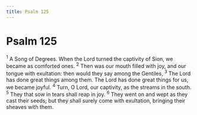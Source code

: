 ```yaml
---
title: Psalm 125
---
```

# Psalm 125

<sup>1</sup> A Song of Degrees. When the Lord turned the captivity of Sion, we became as comforted ones. <sup>2</sup> Then was our mouth filled with joy, and our tongue with exultation: then would they say among the Gentiles, <sup>3</sup> The Lord has done great things among them. The Lord has done great things for us, we became joyful. <sup>4</sup> Turn, O Lord, our captivity, as the streams in the south. <sup>5</sup> They that sow in tears shall reap in joy. <sup>6</sup> They went on and wept as they cast their seeds; but they shall surely come with exultation, bringing their sheaves with them. 